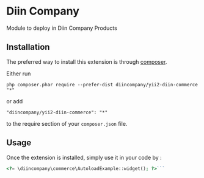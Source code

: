 Diin Company
============
Module to deploy in Diin Company Products

Installation
------------

The preferred way to install this extension is through [composer](https://getcomposer.org/download/).

Either run

```
php composer.phar require --prefer-dist diincompany/yii2-diin-commerce "*"
```

or add

```
"diincompany/yii2-diin-commerce": "*"
```

to the require section of your `composer.json` file.


Usage
-----

Once the extension is installed, simply use it in your code by  :

```php
<?= \diincompany\commerce\AutoloadExample::widget(); ?>```
